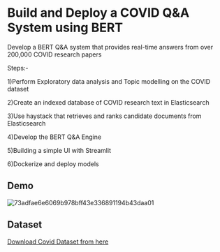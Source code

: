 
# Build and Deploy a COVID Q&A System using BERT

Develop a BERT Q&A system that provides real-time answers from over 200,000 COVID research papers

Steps:-
   
   1)Perform Exploratory data analysis and Topic modelling on the COVID dataset

   2)Create an indexed database of COVID research text in Elasticsearch

   3)Use haystack that retrieves and ranks candidate documents from Elasticsearch

   4)Develop the BERT Q&A Engine

   5)Building a simple UI with Streamlit
    
   6)Dockerize and deploy models


## Demo
![73adfae6e6069b978bff43e336891194b43daa01](https://user-images.githubusercontent.com/88819794/165460571-07460a0b-1721-4d6a-9afc-7bf1fc55bdd1.gif)

## Dataset

[Download Covid Dataset from here](https://ai2-semanticscholar-cord-19.s3-us-west-2.amazonaws.com/historical_releases/cord-19_2021-11-15.tar.gz
) 
